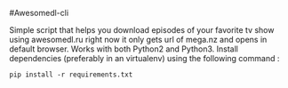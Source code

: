 #Awesomedl-cli

Simple script that helps you download episodes of your favorite tv show using awesomedl.ru right now it only gets url of mega.nz and opens in default browser.
Works with both Python2 and Python3.
Install dependencies (preferably in an virtualenv) using the following command :

```
pip install -r requirements.txt
```
